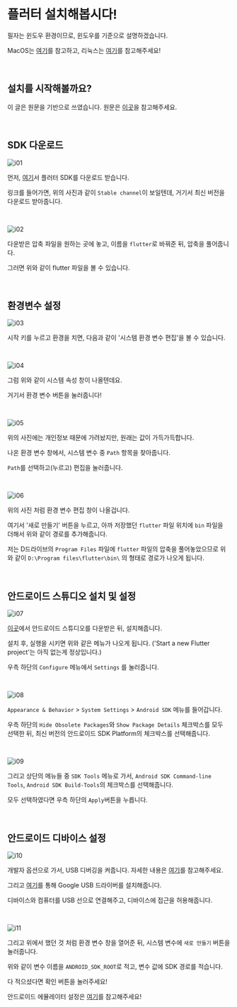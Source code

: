 # 플러터 설치해봅시다!

필자는 윈도우 환경이므로, 윈도우를 기준으로 설명하겠습니다.

MacOS는 [여기](https://flutter.dev/docs/get-started/install/macos)를 참고하고, 리눅스는 [여기](https://flutter.dev/docs/get-started/install/linux)를 참고해주세요!

<br>

## 설치를 시작해볼까요?

이 글은 원문을 기반으로 쓰였습니다. 원문은 [이곳](https://flutter.dev/docs/get-started/install/windows)을 참고해주세요.

<br>

## SDK 다운로드

![i01](./i01.png)

먼저, [여기](https://flutter.dev/docs/development/tools/sdk/releases?tab=windows)서 플러터 SDK를 다운로드 받습니다.

링크를 들어가면, 위의 사진과 같이 `Stable channel`이 보일텐데, 거기서 최신 버전을 다운로드 받아줍니다.

<br>

![i02](./i02.png)

다운받은 압축 파일을 원하는 곳에 놓고, 이름을 `flutter`로 바꿔준 뒤, 압축을 풀어줍니다.

그러면 위와 같이 flutter 파일을 볼 수 있습니다.

<br>

## 환경변수 설정

![i03](./i03.png)

시작 키를 누르고 환경을 치면, 다음과 같이 '시스템 환경 변수 편집'을 볼 수 있습니다.

<br>

![i04](./i04.png)

그럼 위와 같이 시스템 속성 창이 나올텐데요.

거기서 환경 변수 버튼을 눌러줍니다!

<br>

![i05](./i05.png)

위의 사진에는 개인정보 때문에 가려놨지만, 원래는 값이 가득가득합니다.

나온 환경 변수 창에서, 시스템 변수 중 `Path` 항목을 찾아줍니다.

`Path`를 선택하고(누르고) 편집을 눌러줍니다.

<br>

![i06](./i06.png)

위의 사진 처럼 환경 변수 편집 창이 나올겁니다.

여기서 '새로 만들기' 버튼을 누르고, 아까 저장했던 `flutter` 파일 위치에 `bin` 파일을 더해서 위와 같이 경로를 추가해줍니다.

저는 D드라이브의 `Program Files` 파일에 `flutter` 파일의 압축을 풀어놓았으므로 위와 같이 `D:\Program files\flutter\bin\` 의 형태로 경로가 나오게 됩니다.

<br>

## 안드로이드 스튜디오 설치 및 설정

![i07](./i07.png)

[이곳](https://developer.android.com/studio)에서 안드로이드 스튜디오를 다운받은 뒤, 설치해줍니다.

설치 후, 실행을 시키면 위와 같은 메뉴가 나오게 됩니다. ('Start a new Flutter project'는 아직 없는게 정상입니다.)

우측 하단의 `Configure` 메뉴에서 `Settings` 를 눌러줍니다.

<br>

![i08](./i08.png)

`Appearance & Behavior` > `System Settings` > `Android SDK` 메뉴를 들어갑니다.

우측 하단의 `Hide Obsolete Packages`와 `Show Package Details` 체크박스를 모두 선택한 뒤, 최신 버전의 안드로이드 SDK Platform의 체크박스를 선택해줍니다.

<br>

![i09](./i09.png)

그리고 상단의 메뉴들 중 `SDK Tools` 메뉴로 가서, `Android SDK Command-line Tools`, `Android SDK Build-Tools`의 체크박스를 선택해줍니다.

모두 선택하였다면 우측 하단의 `Apply`버튼을 누릅니다.

<br>

## 안드로이드 디바이스 설정

![i10](./i10.png)

개발자 옵션으로 가서, USB 디버깅을 켜줍니다. 자세한 내용은 [여기](https://developer.android.com/studio/debug/dev-options)를 참고해주세요.

그리고 [여기](https://developer.android.com/studio/run/win-usb)를 통해 Google USB 드라이버를 설치해줍니다.

디바이스와 컴퓨터를 USB 선으로 연결해주고, 디바이스에 접근을 허용해줍니다.

<br>

![i11](./i11.png)

그리고 위에서 했던 것 처럼 환경 변수 창을 열어준 뒤, 시스템 변수에 `새로 만들기` 버튼을 눌러줍니다.

위와 같이 변수 이름을 `ANDROID_SDK_ROOT`로 적고, 변수 값에 SDK 경로를 적습니다.

다 적으셨다면 확인 버튼을 눌러주세요!

안드로이드 에뮬레이터 설정은 [여기](https://flutter.dev/docs/get-started/install/windows#set-up-the-android-emulator)를 참고해주세요!
